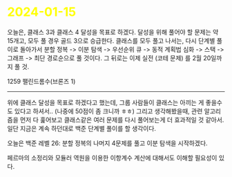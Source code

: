 # <span style="color:yellow">2024-01-15</span>

오늘은, 클래스 3과 클래스 4 달성을 목표로 하겠다.
달성을 위해 풀어야 할 문제는 약 15개고, 모두 풀 경우 골드 3으로 승급한다.
클래스를 모두 풀고 나서는, 다시 단계별 풀이로 돌아가서
분할 정복 -> 이분 탐색 -> 우선순위 큐 -> 동적 계획법 심화 -> 스택 -> 그래프 -> 최단 경로순으로 풀 것이다.
그 뒤로는 이제 실전 (코테 문제) 를 2월 20일까지 풀 것.

1259 팰린드롬수(브론즈 1)

- - -

위에 클래스 달성을 목표로 하겠다고 했는데, 그룹 사람들이 클래스는 아끼는 게 좋을수도 있다고 하셔서.. (나중에 50점이 좀 크니까 ㅎㅎ)
그리고 생각해봤을때, 관련 알고리즘을 먼저 다 훑어보고 클래스같은 여러 문제를 다시 풀어보는게 더 효과적일 것 같아서. 일단 지금은 계속 하던대로 백준 단계별 풀이를 할 생각이다.

오늘은 백준 레벨 26: 분할 정복의 나머지 4문제를 풀고
이분 탐색을 시작하겠다.

페르마의 소정리와 모듈러 역원을 이용한 이항계수 계산에 대해서도 이해할 필요성이 있다.
